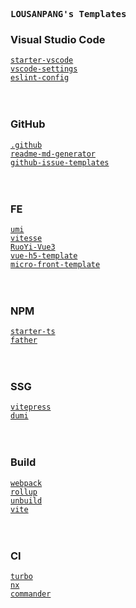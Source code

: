 <samp><b>LOUSANPANG's Templates</b></samp>

### Visual Studio Code
[`starter-vscode`](https://github.com/antfu/starter-vscode)<br>
[`vscode-settings`](https://github.com/LOUSANPANG/vscode-settings)<br>
[`eslint-config`](https://github.com/antfu/eslint-config)<br>
<br>
<br>


### GitHub
[`.github`](https://github.com/antfu/.github)<br>
[`readme-md-generator`](https://github.com/kefranabg/readme-md-generator)<br>
[`github-issue-templates`](https://github.com/stevemao/github-issue-templates)<br>
<br>
<br>


### FE
[`umi`](https://github.com/umijs/umi)<br>
[`vitesse`](https://github.com/LOUSANPANG/vitesse)<br>
[`RuoYi-Vue3`](https://github.com/yangzongzhuan/RuoYi-Vue3)<br>
[`vue-h5-template`](https://github.com/sunniejs/vue-h5-template)<br>
[`micro-front-template`](https://github.com/a1029563229/micro-front-template)<br>
<br>
<br>


### NPM
[`starter-ts`](https://github.com/LOUSANPANG/starter-ts)<br>
[`father`](https://github.com/LOUSANPANG/father)<br>
<br>
<br>


### SSG
[`vitepress`](https://github.com/vuejs/vitepress)<br>
[`dumi`](https://github.com/LOUSANPANG/dumi)<br>
<br>
<br>


### Build
[`webpack`](https://github.com/webpack/webpack)<br>
[`rollup`](https://github.com/rollup/rollup)<br>
[`unbuild`](https://github.com/unjs/unbuild)<br>
[`vite`](https://github.com/vitejs/vite)<br>
<br>
<br>


### CI
[`turbo`](https://github.com/vercel/turbo)<br>
[`nx`](https://github.com/nrwl/nx)<br>
[`commander`](https://github.com/tj/commander.js)<br>
<br>
<br>
